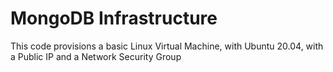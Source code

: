 # MongoDB Infrastructure

This code provisions a basic Linux Virtual Machine, with Ubuntu 20.04, with a Public IP and a Network Security Group
